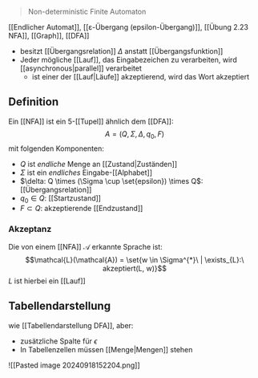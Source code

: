 > Non-deterministic Finite Automaton

[[Endlicher Automat]], [[ε-Übergang (epsilon-Übergang)]], [[Übung 2.23 NFA]], [[Graph]], [[DFA]]

- besitzt [[Übergangsrelation]] $\Delta$ anstatt [[Übergangsfunktion]]
- Jeder mögliche [[Lauf]], das Eingabezeichen zu verarbeiten, wird [[asynchronous|parallel]] verarbeitet
	- ist einer der [[Lauf|Läufe]] akzeptierend, wird das Wort akzeptiert
## Definition
Ein [[NFA]] ist ein 5-[[Tupel]] ähnlich dem [[DFA]]:$$A = (Q, \Sigma, \Delta, q_{0}, F)$$ mit folgenden Komponenten:
- $Q$ ist _endliche_ Menge an [[Zustand|Zuständen]]
- $\Sigma$ ist ein _endliches_ Eingabe-[[Alphabet]]
- $\delta: Q \times (\Sigma \cup \set{epsilon}) \times Q$: [[Übergangsrelation]]
- $q_{0}\in Q$: [[Startzustand]]
- $F \subset Q$: akzeptierende [[Endzustand]]

### Akzeptanz
Die von einem [[NFA]] $\mathcal{A}$ erkannte Sprache ist:
$$\mathcal{L}(\mathcal{A}) = \set{w \in \Sigma^{*}\ | \exists_{L}:\ akzeptiert(L, w)}$$
$L$ ist hierbei ein [[Lauf]]
## Tabellendarstellung
wie [[Tabellendarstellung DFA]], aber:
- zusätzliche Spalte für $\epsilon$ 
- In Tabellenzellen müssen [[Menge|Mengen]] stehen

![[Pasted image 20240918152204.png]]